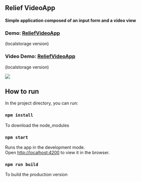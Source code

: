 ## Relief VideoApp
#### Simple application composed of an input form and a video view

<span><h3>Demo: <a href="https://guilhermegabriel.github.io/ReliefVideoAppFrontEnd/">ReliefVideoApp</a></h3> (localstorage version)
<span><h3>Video Demo: <a href="https://youtu.be/PALe1d5u9Fs">ReliefVideoApp</a></h3> (localstorage version)

 
<img src="https://raw.githubusercontent.com/GuilhermeGabriel/ReliefVideoAppFrontEnd/master/screenshots/screenshot01.png">

## How to run

In the project directory, you can run:

### `npm install`

To download the node_modules

### `npm start`

Runs the app in the development mode.\
Open [http://localhost:4200](http://localhost:4200) to view it in the browser.

### `npm run build`

To build the production version
